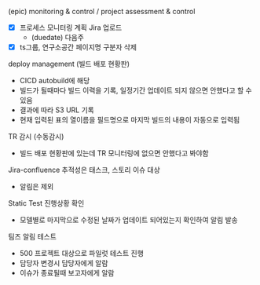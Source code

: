 (epic) monitoring & control / project assessment & control
- [x] 프로세스 모니터링 계획 Jira 업로드
	- (duedate) 다음주
- [x] ts그룹, 연구소공간 페이지명 구분자 삭제

deploy management (빌드 배포 현황판)
- CICD autobuild에 해당
- 빌드가 될때마다 빌드 이력을 기록, 일정기간 업데이트 되지 않으면 안했다고 할 수 있음
- 결과에 따라 S3 URL 기록
- 현재 입력된 표의 열이름을 필드명으로 마지막 빌드의 내용이 자동으로 입력됨

TR 감시 (수동감시)
- 빌드 배포 현황판에 있는데 TR 모니터링에 없으면 안했다고 봐야함

Jira-confluence 추적성은 태스크, 스토리 이슈 대상
- 알림은 제외

Static Test 진행상황 확인
- 모델별로 마지막으로 수정된 날짜가 업데이트 되어있는지 확인하여 알림 발송

팀즈 알림 테스트
- 500 프로젝트 대상으로 파일럿 테스트 진행
- 담당자 변경시 담당자에게 알람
- 이슈가 종료될때 보고자에게 알람
